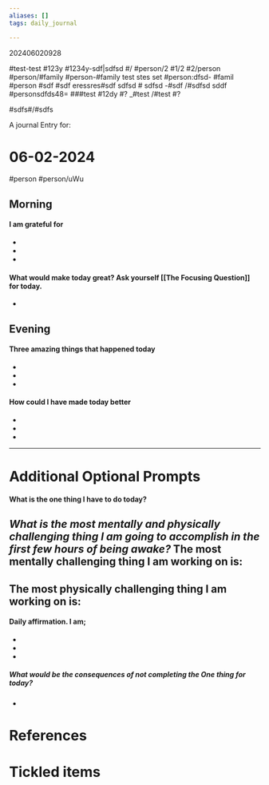 ```yaml
---
aliases: []
tags: daily_journal

---
```

202406020928

#test-test
#123y
#1234y-sdf|sdfsd 
#/
#person/2
#1/2
#2/person
#person/#family
#person-#family test stes set
#person:dfsd- #famil
#person #sdf 
#sdf 
eressres#sdf
sdfsd # sdfsd 
-#sdf 
/#sdfsd 
sddf #personsdfds48=
###test #12dy
#?
_#test
/#test
#?

#sdfs#/#sdfs
 
A journal Entry for:
# 06-02-2024
#person #person/uWu 

## Morning
#### **I am grateful for**
-
-
-


#### What would make today great? Ask yourself [[The Focusing Question]] for today.
-

## Evening
#### **Three amazing things that happened today**
-
-
-

#### How could I have made today better
-
-
-

---
# Additional Optional Prompts

#### What is the one thing I have to do today? 
***What is the most mentally and physically challenging thing I am going to accomplish in the first few hours of being awake?***
The most mentally challenging thing I am working on is:
- 

The most physically challenging thing I am working on is:
-

#### Daily affirmation. I am;
-
-
-


##### What would be the consequences of not completing the One thing for today?
- 

# References

# Tickled items 
